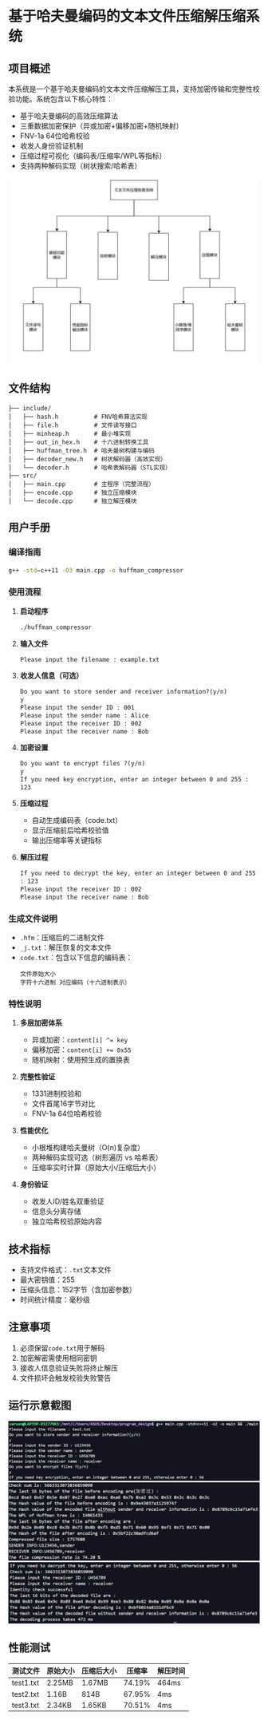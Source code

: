 # 基于哈夫曼编码的文本文件压缩解压缩系统

## 项目概述

本系统是一个基于哈夫曼编码的文本文件压缩解压工具，支持加密传输和完整性校验功能。系统包含以下核心特性：
- 基于哈夫曼编码的高效压缩算法
- 三重数据加密保护（异或加密+偏移加密+随机映射）
- FNV-1a 64位哈希校验
- 收发人身份验证机制
- 压缩过程可视化（编码表/压缩率/WPL等指标）
- 支持两种解码实现（树状搜索/哈希表）

![系统架构图](https://raw.githubusercontent.com/Varuxn/pictures-bed/master/img%E7%B3%BB%E7%BB%9F%E8%AE%BE%E8%AE%A1.png)

## 文件结构

```
├── include/
│   ├── hash.h          # FNV哈希算法实现
│   ├── file.h          # 文件读写接口
│   ├── minheap.h       # 最小堆实现
│   ├── out_in_hex.h    # 十六进制转换工具
│   ├── huffman_tree.h  # 哈夫曼树构建与编码
│   ├── decoder_new.h   # 树状解码器（高效实现）
│   └── decoder.h       # 哈希表解码器（STL实现）
├── src/
│   ├── main.cpp        # 主程序（完整流程）
│   ├── encode.cpp      # 独立压缩模块
│   └── decode.cpp      # 独立解压模块
```

## 用户手册

### 编译指南

```bash
g++ -std=c++11 -O3 main.cpp -o huffman_compressor
```

### 使用流程

1. **启动程序**
   ```bash
   ./huffman_compressor
   ```

2. **输入文件**
   ```
   Please input the filename : example.txt
   ```

3. **收发人信息（可选）**
   ```
   Do you want to store sender and receiver information?(y/n)
   y
   Please input the sender ID : 001
   Please input the sender name : Alice
   Please input the receiver ID : 002
   Please input the receiver name : Bob
   ```

4. **加密设置**
   ```
   Do you want to encrypt files ?(y/n)
   y
   If you need key encryption, enter an integer between 0 and 255 : 123
   ```

5. **压缩过程**
   - 自动生成编码表（code.txt）
   - 显示压缩前后哈希校验值
   - 输出压缩率等关键指标

6. **解压过程**
   ```
   If you need to decrypt the key, enter an integer between 0 and 255 : 123
   Please input the receiver ID : 002
   Please input the receiver name : Bob
   ```

### 生成文件说明

- `.hfm`：压缩后的二进制文件
- `_j.txt`：解压恢复的文本文件
- `code.txt`：包含以下信息的编码表：
  ```
  文件原始大小
  字符十六进制 对应编码（十六进制表示）
  ```

### 特性说明

1. **多层加密体系**
   - 异或加密：`content[i] ^= key`
   - 偏移加密：`content[i] += 0x55`
   - 随机映射：使用预生成的置换表

2. **完整性验证**
   - 1331进制校验和
   - 文件首尾16字节对比
   - FNV-1a 64位哈希校验

3. **性能优化**
   - 小根堆构建哈夫曼树（O(n)复杂度）
   - 两种解码实现可选（树形遍历 vs 哈希表）
   - 压缩率实时计算（原始大小/压缩后大小）

4. **身份验证**
   - 收发人ID/姓名双重验证
   - 信息头分离存储
   - 独立哈希校验原始内容

## 技术指标

- 支持文件格式：`.txt`文本文件
- 最大密钥值：255
- 压缩头信息：152字节（含加密参数）
- 时间统计精度：毫秒级

## 注意事项

1. 必须保留`code.txt`用于解码
2. 加密解密需使用相同密钥
3. 接收人信息验证失败将终止解压
4. 文件损坏会触发校验失败警告

## 运行示意截图

![](https://raw.githubusercontent.com/Varuxn/pictures-bed/master/img%E4%BA%A4%E4%BA%921.png)
![](https://raw.githubusercontent.com/Varuxn/pictures-bed/master/img%E4%BA%A4%E4%BA%922.png)
![](https://raw.githubusercontent.com/Varuxn/pictures-bed/master/img%E4%BA%A4%E4%BA%923.png)

## 性能测试

测试文件 | 原始大小 | 压缩后大小 | 压缩率 | 解压时间
--------|---------|-----------|-------|---------
test1.txt | 2.25MB | 1.67MB | 74.19% | 464ms
test2.txt | 1.16B | 814B | 67.95%  | 4ms
test3.txt | 2.34KB | 1.65KB | 70.51%  | 4ms

